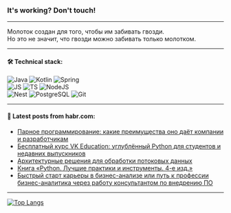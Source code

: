 ### It's working? Don't touch!

---
Молоток создан для того, чтобы им забивать гвозди. <br>
Но это не значит, что гвозди можно забивать только молотком.

---

#### 🛠️ Technical stack:

![Java](https://img.shields.io/badge/Java-informational?logo=Oracle&style=flat&logoColor=white&color=FF4500)
![Kotlin](https://img.shields.io/badge/Kotlin-informational?logo=Kotlin&style=flat&logoColor=white&color=774D97)
![Spring](https://img.shields.io/badge/SpringBoot-informational?logo=SpringBoot&style=flat&logoColor=white&color=6DB33F) <br>
![JS](https://img.shields.io/badge/JS-informational?logo=javaScript&style=flat&logoColor=black&color=F7Df1E)
![TS](https://img.shields.io/badge/TypeScript-informational?logo=typeScript&style=flat&logoColor=black&color=0667A8)
![NodeJS](https://img.shields.io/badge/NodeJS-informational?logo=node.js&style=flat&logoColor=white&color=70A760) <br>
![Nest](https://img.shields.io/badge/NestJS-informational?logo=NestJS&style=flat&logoColor=white&color=E0234E)
![PostgreSQL](https://img.shields.io/badge/PostgreSQL-informational?logo=PostgreSQL&style=flat&logoColor=white&color=DAA520)
![Git](https://img.shields.io/badge/Git-informational?logo=git&style=flat&logoColor=white&color=778899)

___

#### 💬 Latest posts from habr.com:

<!-- BLOG-POST-LIST:START -->
- [Парное программирование: какие преимущества оно даёт компании и разработчикам](https://habr.com/ru/companies/ru_mts/articles/757714/?utm_source=habrahabr&utm_medium=rss&utm_campaign=757714)
- [Бесплатный курс VK Education: углублённый Python для студентов и недавних выпускников](https://habr.com/ru/companies/vk/articles/757686/?utm_source=habrahabr&utm_medium=rss&utm_campaign=757686)
- [Архитектурные решения для обработки потоковых данных](https://habr.com/ru/companies/otus/articles/757098/?utm_source=habrahabr&utm_medium=rss&utm_campaign=757098)
- [Книга «Python. Лучшие практики и инструменты. 4-е изд.»](https://habr.com/ru/companies/piter/articles/757636/?utm_source=habrahabr&utm_medium=rss&utm_campaign=757636)
- [Быстрый старт карьеры в бизнес-анализе или путь к профессии бизнес-аналитика через работу консультантом по внедрению ПО](https://habr.com/ru/articles/757670/?utm_source=habrahabr&utm_medium=rss&utm_campaign=757670)
<!-- BLOG-POST-LIST:END -->

---
[![Top Langs](https://github-readme-stats-git-master-advtsetting-gmailcom.vercel.app/api/top-langs/?username=zloylis&langs_count=10&hide_title=false&title_color=e6edf3&size_weight=0.5&count_weight=0.5&layout=compact&hide_border=true&theme=dracula)](https://github.com/zloylis)

<!-- ![GitHub stats](https://github-readme-stats-git-master-advtsetting-gmailcom.vercel.app/api?username=zloylis&show_icons=true&hide_border=true&theme=dracula&hide_title=true&include_all_commits=true&count_private=true&hide=contribs&hide_rank=true) -->
